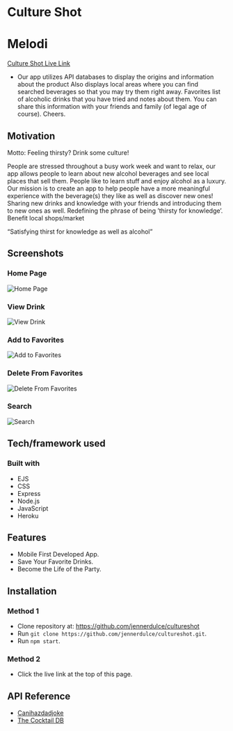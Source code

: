 # Culture Shot

# Melodi

[Culture Shot Live Link](https://cultureshot.herokuapp.com/)
- Our app utilizes API databases to display the origins and information about the product
Also displays local areas where you can find searched beverages so that you may try them right away. Favorites list of alcoholic drinks that you have tried and notes about them. You can share this information with your friends and family (of legal age of course). Cheers. 

## Motivation

Motto: Feeling thirsty? Drink some culture! 

People are stressed throughout a busy work week and want to relax, our app allows people to learn about new alcohol beverages and see local places that sell them. People like to learn stuff and enjoy alcohol as a luxury. Our mission is to create an app to help people have a more meaningful experience with the beverage(s) they like as well as discover new ones! Sharing new drinks and knowledge with your friends and introducing them to new ones as well. Redefining the phrase of being ’thirsty for knowledge’. Benefit local shops/market

“Satisfying thirst for knowledge as well as alcohol”

## Screenshots

### Home Page
![Home Page](https://j.gifs.com/K8LBnJ.gif)

### View Drink
![View Drink](https://j.gifs.com/lR2LGV.gif)

### Add to Favorites
![Add to Favorites](https://j.gifs.com/pZkKMm.gif)

### Delete From Favorites
![Delete From Favorites](https://j.gifs.com/BrPp4W.gif)

### Search
![Search](https://j.gifs.com/6WByOz.gif)

## Tech/framework used

### Built with
- EJS
- CSS
- Express
- Node.js
- JavaScript
- Heroku

## Features
- Mobile First Developed App.
- Save Your Favorite Drinks.
- Become the Life of the Party.

## Installation

### Method 1
- Clone repository at: https://github.com/jennerdulce/cultureshot
- Run `git clone https://github.com/jennerdulce/cultureshot.git`.
- Run `npm start`.

### Method 2
- Click the live link at the top of this page.

## API Reference
- [Canihazdadjoke](https://icanhazdadjoke.com/api)
- [The Cocktail DB](https://www.thecocktaildb.com/api.php)
